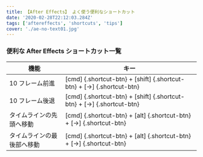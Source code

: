 ```yaml
---
title: 【After Effects】 よく使う便利なショートカット
date: '2020-02-28T22:12:03.284Z'
tags: ['aftereffects', 'shortcuts', 'tips']
cover: './ae-no-text01.jpg'
---
```


### 便利な After Effects ショートカット一覧

| 機能                       | キー                                                                  |
| -------------------------- | --------------------------------------------------------------------- |
| 10 フレーム前進            | [cmd] {.shortcut-btn} + [shift] {.shortcut-btn} + [→] {.shortcut-btn} |
| 10 フレーム後退            | [cmd] {.shortcut-btn} + [shift] {.shortcut-btn} + [→] {.shortcut-btn} |
| タイムラインの先頭へ移動   | [cmd] {.shortcut-btn} + [alt] {.shortcut-btn} + [→] {.shortcut-btn}   |
| タイムラインの最後部へ移動 | [cmd] {.shortcut-btn} + [alt] {.shortcut-btn} + [→] {.shortcut-btn}   |
